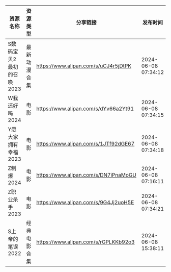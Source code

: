 | 资源名称            | 资源类型   | 分享链接                                 | 发布时间                |
| --------------- | ------ | ------------------------------------ | ------------------- |
| S数码宝贝2最初的召唤2023 | 最新动漫合集 | https://www.alipan.com/s/uCJ4r5jDtPK | 2024-06-08 07:34:12 |
| W我还好吗2024       | 电影     | https://www.alipan.com/s/dYv66a2Yt91 | 2024-06-08 07:34:15 |
| Y愿大家拥有幸福2023    | 电影     | https://www.alipan.com/s/1JTf92dGE67 | 2024-06-08 07:34:18 |
| Z制爆2024         | 电影     | https://www.alipan.com/s/DN7iPnaMoGU | 2024-06-08 07:16:11 |
| Z职业杀手2023       | 电影     | https://www.alipan.com/s/9G4Jj2uoH5E | 2024-06-08 07:34:21 |
| S上帝的笔误2022      | 经典电影合集 | https://www.alipan.com/s/rGPLKKb92o3 | 2024-06-08 15:38:11 |
